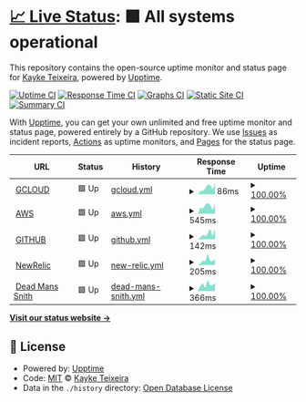 # [📈 Live Status](https://kayketeixeira.github.io/upptime): <!--live status--> **🟩 All systems operational**

This repository contains the open-source uptime monitor and status page for [Kayke Teixeira](https://www.linkedin.com/in/kayketeixeira/), powered by [Upptime](https://github.com/upptime/upptime).

[![Uptime CI](https://github.com/kayketeixeira/upptime/workflows/Uptime%20CI/badge.svg)](https://github.com/kayketeixeira/upptime/actions?query=workflow%3A%22Uptime+CI%22)
[![Response Time CI](https://github.com/kayketeixeira/upptime/workflows/Response%20Time%20CI/badge.svg)](https://github.com/kayketeixeira/upptime/actions?query=workflow%3A%22Response+Time+CI%22)
[![Graphs CI](https://github.com/kayketeixeira/upptime/workflows/Graphs%20CI/badge.svg)](https://github.com/kayketeixeira/upptime/actions?query=workflow%3A%22Graphs+CI%22)
[![Static Site CI](https://github.com/kayketeixeira/upptime/workflows/Static%20Site%20CI/badge.svg)](https://github.com/kayketeixeira/upptime/actions?query=workflow%3A%22Static+Site+CI%22)
[![Summary CI](https://github.com/kayketeixeira/upptime/workflows/Summary%20CI/badge.svg)](https://github.com/kayketeixeira/upptime/actions?query=workflow%3A%22Summary+CI%22)

With [Upptime](https://upptime.js.org), you can get your own unlimited and free uptime monitor and status page, powered entirely by a GitHub repository. We use [Issues](https://github.com/kayketeixeira/upptime/issues) as incident reports, [Actions](https://github.com/kayketeixeira/upptime/actions) as uptime monitors, and [Pages](https://kayketeixeira.github.io/upptime) for the status page.

<!--start: status pages-->
<!-- This summary is generated by Upptime (https://github.com/upptime/upptime) -->
<!-- Do not edit this manually, your changes will be overwritten -->
<!-- prettier-ignore -->
| URL | Status | History | Response Time | Uptime |
| --- | ------ | ------- | ------------- | ------ |
| <img alt="" src="https://icons.duckduckgo.com/ip3/status.cloud.google.com.ico" height="13"> [GCLOUD](https://status.cloud.google.com) | 🟩 Up | [gcloud.yml](https://github.com/kayketeixeira/upptime/commits/HEAD/history/gcloud.yml) | <details><summary><img alt="Response time graph" src="./graphs/gcloud/response-time-week.png" height="20"> 86ms</summary><br><a href="https://kayketeixeira.github.io/upptime/history/gcloud"><img alt="Response time 147" src="https://img.shields.io/endpoint?url=https%3A%2F%2Fraw.githubusercontent.com%2Fkayketeixeira%2Fupptime%2FHEAD%2Fapi%2Fgcloud%2Fresponse-time.json"></a><br><a href="https://kayketeixeira.github.io/upptime/history/gcloud"><img alt="24-hour response time 78" src="https://img.shields.io/endpoint?url=https%3A%2F%2Fraw.githubusercontent.com%2Fkayketeixeira%2Fupptime%2FHEAD%2Fapi%2Fgcloud%2Fresponse-time-day.json"></a><br><a href="https://kayketeixeira.github.io/upptime/history/gcloud"><img alt="7-day response time 86" src="https://img.shields.io/endpoint?url=https%3A%2F%2Fraw.githubusercontent.com%2Fkayketeixeira%2Fupptime%2FHEAD%2Fapi%2Fgcloud%2Fresponse-time-week.json"></a><br><a href="https://kayketeixeira.github.io/upptime/history/gcloud"><img alt="30-day response time 126" src="https://img.shields.io/endpoint?url=https%3A%2F%2Fraw.githubusercontent.com%2Fkayketeixeira%2Fupptime%2FHEAD%2Fapi%2Fgcloud%2Fresponse-time-month.json"></a><br><a href="https://kayketeixeira.github.io/upptime/history/gcloud"><img alt="1-year response time 147" src="https://img.shields.io/endpoint?url=https%3A%2F%2Fraw.githubusercontent.com%2Fkayketeixeira%2Fupptime%2FHEAD%2Fapi%2Fgcloud%2Fresponse-time-year.json"></a></details> | <details><summary><a href="https://kayketeixeira.github.io/upptime/history/gcloud">100.00%</a></summary><a href="https://kayketeixeira.github.io/upptime/history/gcloud"><img alt="All-time uptime 100.00%" src="https://img.shields.io/endpoint?url=https%3A%2F%2Fraw.githubusercontent.com%2Fkayketeixeira%2Fupptime%2FHEAD%2Fapi%2Fgcloud%2Fuptime.json"></a><br><a href="https://kayketeixeira.github.io/upptime/history/gcloud"><img alt="24-hour uptime 100.00%" src="https://img.shields.io/endpoint?url=https%3A%2F%2Fraw.githubusercontent.com%2Fkayketeixeira%2Fupptime%2FHEAD%2Fapi%2Fgcloud%2Fuptime-day.json"></a><br><a href="https://kayketeixeira.github.io/upptime/history/gcloud"><img alt="7-day uptime 100.00%" src="https://img.shields.io/endpoint?url=https%3A%2F%2Fraw.githubusercontent.com%2Fkayketeixeira%2Fupptime%2FHEAD%2Fapi%2Fgcloud%2Fuptime-week.json"></a><br><a href="https://kayketeixeira.github.io/upptime/history/gcloud"><img alt="30-day uptime 100.00%" src="https://img.shields.io/endpoint?url=https%3A%2F%2Fraw.githubusercontent.com%2Fkayketeixeira%2Fupptime%2FHEAD%2Fapi%2Fgcloud%2Fuptime-month.json"></a><br><a href="https://kayketeixeira.github.io/upptime/history/gcloud"><img alt="1-year uptime 100.00%" src="https://img.shields.io/endpoint?url=https%3A%2F%2Fraw.githubusercontent.com%2Fkayketeixeira%2Fupptime%2FHEAD%2Fapi%2Fgcloud%2Fuptime-year.json"></a></details>
| <img alt="" src="https://icons.duckduckgo.com/ip3/status.aws.amazon.com.ico" height="13"> [AWS](https://status.aws.amazon.com) | 🟩 Up | [aws.yml](https://github.com/kayketeixeira/upptime/commits/HEAD/history/aws.yml) | <details><summary><img alt="Response time graph" src="./graphs/aws/response-time-week.png" height="20"> 545ms</summary><br><a href="https://kayketeixeira.github.io/upptime/history/aws"><img alt="Response time 698" src="https://img.shields.io/endpoint?url=https%3A%2F%2Fraw.githubusercontent.com%2Fkayketeixeira%2Fupptime%2FHEAD%2Fapi%2Faws%2Fresponse-time.json"></a><br><a href="https://kayketeixeira.github.io/upptime/history/aws"><img alt="24-hour response time 592" src="https://img.shields.io/endpoint?url=https%3A%2F%2Fraw.githubusercontent.com%2Fkayketeixeira%2Fupptime%2FHEAD%2Fapi%2Faws%2Fresponse-time-day.json"></a><br><a href="https://kayketeixeira.github.io/upptime/history/aws"><img alt="7-day response time 545" src="https://img.shields.io/endpoint?url=https%3A%2F%2Fraw.githubusercontent.com%2Fkayketeixeira%2Fupptime%2FHEAD%2Fapi%2Faws%2Fresponse-time-week.json"></a><br><a href="https://kayketeixeira.github.io/upptime/history/aws"><img alt="30-day response time 619" src="https://img.shields.io/endpoint?url=https%3A%2F%2Fraw.githubusercontent.com%2Fkayketeixeira%2Fupptime%2FHEAD%2Fapi%2Faws%2Fresponse-time-month.json"></a><br><a href="https://kayketeixeira.github.io/upptime/history/aws"><img alt="1-year response time 698" src="https://img.shields.io/endpoint?url=https%3A%2F%2Fraw.githubusercontent.com%2Fkayketeixeira%2Fupptime%2FHEAD%2Fapi%2Faws%2Fresponse-time-year.json"></a></details> | <details><summary><a href="https://kayketeixeira.github.io/upptime/history/aws">100.00%</a></summary><a href="https://kayketeixeira.github.io/upptime/history/aws"><img alt="All-time uptime 99.99%" src="https://img.shields.io/endpoint?url=https%3A%2F%2Fraw.githubusercontent.com%2Fkayketeixeira%2Fupptime%2FHEAD%2Fapi%2Faws%2Fuptime.json"></a><br><a href="https://kayketeixeira.github.io/upptime/history/aws"><img alt="24-hour uptime 100.00%" src="https://img.shields.io/endpoint?url=https%3A%2F%2Fraw.githubusercontent.com%2Fkayketeixeira%2Fupptime%2FHEAD%2Fapi%2Faws%2Fuptime-day.json"></a><br><a href="https://kayketeixeira.github.io/upptime/history/aws"><img alt="7-day uptime 100.00%" src="https://img.shields.io/endpoint?url=https%3A%2F%2Fraw.githubusercontent.com%2Fkayketeixeira%2Fupptime%2FHEAD%2Fapi%2Faws%2Fuptime-week.json"></a><br><a href="https://kayketeixeira.github.io/upptime/history/aws"><img alt="30-day uptime 100.00%" src="https://img.shields.io/endpoint?url=https%3A%2F%2Fraw.githubusercontent.com%2Fkayketeixeira%2Fupptime%2FHEAD%2Fapi%2Faws%2Fuptime-month.json"></a><br><a href="https://kayketeixeira.github.io/upptime/history/aws"><img alt="1-year uptime 99.99%" src="https://img.shields.io/endpoint?url=https%3A%2F%2Fraw.githubusercontent.com%2Fkayketeixeira%2Fupptime%2FHEAD%2Fapi%2Faws%2Fuptime-year.json"></a></details>
| <img alt="" src="https://icons.duckduckgo.com/ip3/www.githubstatus.com.ico" height="13"> [GITHUB](https://www.githubstatus.com) | 🟩 Up | [github.yml](https://github.com/kayketeixeira/upptime/commits/HEAD/history/github.yml) | <details><summary><img alt="Response time graph" src="./graphs/github/response-time-week.png" height="20"> 142ms</summary><br><a href="https://kayketeixeira.github.io/upptime/history/github"><img alt="Response time 273" src="https://img.shields.io/endpoint?url=https%3A%2F%2Fraw.githubusercontent.com%2Fkayketeixeira%2Fupptime%2FHEAD%2Fapi%2Fgithub%2Fresponse-time.json"></a><br><a href="https://kayketeixeira.github.io/upptime/history/github"><img alt="24-hour response time 184" src="https://img.shields.io/endpoint?url=https%3A%2F%2Fraw.githubusercontent.com%2Fkayketeixeira%2Fupptime%2FHEAD%2Fapi%2Fgithub%2Fresponse-time-day.json"></a><br><a href="https://kayketeixeira.github.io/upptime/history/github"><img alt="7-day response time 142" src="https://img.shields.io/endpoint?url=https%3A%2F%2Fraw.githubusercontent.com%2Fkayketeixeira%2Fupptime%2FHEAD%2Fapi%2Fgithub%2Fresponse-time-week.json"></a><br><a href="https://kayketeixeira.github.io/upptime/history/github"><img alt="30-day response time 168" src="https://img.shields.io/endpoint?url=https%3A%2F%2Fraw.githubusercontent.com%2Fkayketeixeira%2Fupptime%2FHEAD%2Fapi%2Fgithub%2Fresponse-time-month.json"></a><br><a href="https://kayketeixeira.github.io/upptime/history/github"><img alt="1-year response time 273" src="https://img.shields.io/endpoint?url=https%3A%2F%2Fraw.githubusercontent.com%2Fkayketeixeira%2Fupptime%2FHEAD%2Fapi%2Fgithub%2Fresponse-time-year.json"></a></details> | <details><summary><a href="https://kayketeixeira.github.io/upptime/history/github">100.00%</a></summary><a href="https://kayketeixeira.github.io/upptime/history/github"><img alt="All-time uptime 99.97%" src="https://img.shields.io/endpoint?url=https%3A%2F%2Fraw.githubusercontent.com%2Fkayketeixeira%2Fupptime%2FHEAD%2Fapi%2Fgithub%2Fuptime.json"></a><br><a href="https://kayketeixeira.github.io/upptime/history/github"><img alt="24-hour uptime 100.00%" src="https://img.shields.io/endpoint?url=https%3A%2F%2Fraw.githubusercontent.com%2Fkayketeixeira%2Fupptime%2FHEAD%2Fapi%2Fgithub%2Fuptime-day.json"></a><br><a href="https://kayketeixeira.github.io/upptime/history/github"><img alt="7-day uptime 100.00%" src="https://img.shields.io/endpoint?url=https%3A%2F%2Fraw.githubusercontent.com%2Fkayketeixeira%2Fupptime%2FHEAD%2Fapi%2Fgithub%2Fuptime-week.json"></a><br><a href="https://kayketeixeira.github.io/upptime/history/github"><img alt="30-day uptime 100.00%" src="https://img.shields.io/endpoint?url=https%3A%2F%2Fraw.githubusercontent.com%2Fkayketeixeira%2Fupptime%2FHEAD%2Fapi%2Fgithub%2Fuptime-month.json"></a><br><a href="https://kayketeixeira.github.io/upptime/history/github"><img alt="1-year uptime 99.97%" src="https://img.shields.io/endpoint?url=https%3A%2F%2Fraw.githubusercontent.com%2Fkayketeixeira%2Fupptime%2FHEAD%2Fapi%2Fgithub%2Fuptime-year.json"></a></details>
| <img alt="" src="https://icons.duckduckgo.com/ip3/status.newrelic.com.ico" height="13"> [NewRelic](https://status.newrelic.com) | 🟩 Up | [new-relic.yml](https://github.com/kayketeixeira/upptime/commits/HEAD/history/new-relic.yml) | <details><summary><img alt="Response time graph" src="./graphs/new-relic/response-time-week.png" height="20"> 205ms</summary><br><a href="https://kayketeixeira.github.io/upptime/history/new-relic"><img alt="Response time 351" src="https://img.shields.io/endpoint?url=https%3A%2F%2Fraw.githubusercontent.com%2Fkayketeixeira%2Fupptime%2FHEAD%2Fapi%2Fnew-relic%2Fresponse-time.json"></a><br><a href="https://kayketeixeira.github.io/upptime/history/new-relic"><img alt="24-hour response time 178" src="https://img.shields.io/endpoint?url=https%3A%2F%2Fraw.githubusercontent.com%2Fkayketeixeira%2Fupptime%2FHEAD%2Fapi%2Fnew-relic%2Fresponse-time-day.json"></a><br><a href="https://kayketeixeira.github.io/upptime/history/new-relic"><img alt="7-day response time 205" src="https://img.shields.io/endpoint?url=https%3A%2F%2Fraw.githubusercontent.com%2Fkayketeixeira%2Fupptime%2FHEAD%2Fapi%2Fnew-relic%2Fresponse-time-week.json"></a><br><a href="https://kayketeixeira.github.io/upptime/history/new-relic"><img alt="30-day response time 248" src="https://img.shields.io/endpoint?url=https%3A%2F%2Fraw.githubusercontent.com%2Fkayketeixeira%2Fupptime%2FHEAD%2Fapi%2Fnew-relic%2Fresponse-time-month.json"></a><br><a href="https://kayketeixeira.github.io/upptime/history/new-relic"><img alt="1-year response time 351" src="https://img.shields.io/endpoint?url=https%3A%2F%2Fraw.githubusercontent.com%2Fkayketeixeira%2Fupptime%2FHEAD%2Fapi%2Fnew-relic%2Fresponse-time-year.json"></a></details> | <details><summary><a href="https://kayketeixeira.github.io/upptime/history/new-relic">100.00%</a></summary><a href="https://kayketeixeira.github.io/upptime/history/new-relic"><img alt="All-time uptime 99.97%" src="https://img.shields.io/endpoint?url=https%3A%2F%2Fraw.githubusercontent.com%2Fkayketeixeira%2Fupptime%2FHEAD%2Fapi%2Fnew-relic%2Fuptime.json"></a><br><a href="https://kayketeixeira.github.io/upptime/history/new-relic"><img alt="24-hour uptime 100.00%" src="https://img.shields.io/endpoint?url=https%3A%2F%2Fraw.githubusercontent.com%2Fkayketeixeira%2Fupptime%2FHEAD%2Fapi%2Fnew-relic%2Fuptime-day.json"></a><br><a href="https://kayketeixeira.github.io/upptime/history/new-relic"><img alt="7-day uptime 100.00%" src="https://img.shields.io/endpoint?url=https%3A%2F%2Fraw.githubusercontent.com%2Fkayketeixeira%2Fupptime%2FHEAD%2Fapi%2Fnew-relic%2Fuptime-week.json"></a><br><a href="https://kayketeixeira.github.io/upptime/history/new-relic"><img alt="30-day uptime 100.00%" src="https://img.shields.io/endpoint?url=https%3A%2F%2Fraw.githubusercontent.com%2Fkayketeixeira%2Fupptime%2FHEAD%2Fapi%2Fnew-relic%2Fuptime-month.json"></a><br><a href="https://kayketeixeira.github.io/upptime/history/new-relic"><img alt="1-year uptime 99.97%" src="https://img.shields.io/endpoint?url=https%3A%2F%2Fraw.githubusercontent.com%2Fkayketeixeira%2Fupptime%2FHEAD%2Fapi%2Fnew-relic%2Fuptime-year.json"></a></details>
| <img alt="" src="https://icons.duckduckgo.com/ip3/status.deadmanssnitch.com.ico" height="13"> [Dead Mans Snith](https://status.deadmanssnitch.com) | 🟩 Up | [dead-mans-snith.yml](https://github.com/kayketeixeira/upptime/commits/HEAD/history/dead-mans-snith.yml) | <details><summary><img alt="Response time graph" src="./graphs/dead-mans-snith/response-time-week.png" height="20"> 366ms</summary><br><a href="https://kayketeixeira.github.io/upptime/history/dead-mans-snith"><img alt="Response time 540" src="https://img.shields.io/endpoint?url=https%3A%2F%2Fraw.githubusercontent.com%2Fkayketeixeira%2Fupptime%2FHEAD%2Fapi%2Fdead-mans-snith%2Fresponse-time.json"></a><br><a href="https://kayketeixeira.github.io/upptime/history/dead-mans-snith"><img alt="24-hour response time 416" src="https://img.shields.io/endpoint?url=https%3A%2F%2Fraw.githubusercontent.com%2Fkayketeixeira%2Fupptime%2FHEAD%2Fapi%2Fdead-mans-snith%2Fresponse-time-day.json"></a><br><a href="https://kayketeixeira.github.io/upptime/history/dead-mans-snith"><img alt="7-day response time 366" src="https://img.shields.io/endpoint?url=https%3A%2F%2Fraw.githubusercontent.com%2Fkayketeixeira%2Fupptime%2FHEAD%2Fapi%2Fdead-mans-snith%2Fresponse-time-week.json"></a><br><a href="https://kayketeixeira.github.io/upptime/history/dead-mans-snith"><img alt="30-day response time 406" src="https://img.shields.io/endpoint?url=https%3A%2F%2Fraw.githubusercontent.com%2Fkayketeixeira%2Fupptime%2FHEAD%2Fapi%2Fdead-mans-snith%2Fresponse-time-month.json"></a><br><a href="https://kayketeixeira.github.io/upptime/history/dead-mans-snith"><img alt="1-year response time 540" src="https://img.shields.io/endpoint?url=https%3A%2F%2Fraw.githubusercontent.com%2Fkayketeixeira%2Fupptime%2FHEAD%2Fapi%2Fdead-mans-snith%2Fresponse-time-year.json"></a></details> | <details><summary><a href="https://kayketeixeira.github.io/upptime/history/dead-mans-snith">100.00%</a></summary><a href="https://kayketeixeira.github.io/upptime/history/dead-mans-snith"><img alt="All-time uptime 99.96%" src="https://img.shields.io/endpoint?url=https%3A%2F%2Fraw.githubusercontent.com%2Fkayketeixeira%2Fupptime%2FHEAD%2Fapi%2Fdead-mans-snith%2Fuptime.json"></a><br><a href="https://kayketeixeira.github.io/upptime/history/dead-mans-snith"><img alt="24-hour uptime 100.00%" src="https://img.shields.io/endpoint?url=https%3A%2F%2Fraw.githubusercontent.com%2Fkayketeixeira%2Fupptime%2FHEAD%2Fapi%2Fdead-mans-snith%2Fuptime-day.json"></a><br><a href="https://kayketeixeira.github.io/upptime/history/dead-mans-snith"><img alt="7-day uptime 100.00%" src="https://img.shields.io/endpoint?url=https%3A%2F%2Fraw.githubusercontent.com%2Fkayketeixeira%2Fupptime%2FHEAD%2Fapi%2Fdead-mans-snith%2Fuptime-week.json"></a><br><a href="https://kayketeixeira.github.io/upptime/history/dead-mans-snith"><img alt="30-day uptime 100.00%" src="https://img.shields.io/endpoint?url=https%3A%2F%2Fraw.githubusercontent.com%2Fkayketeixeira%2Fupptime%2FHEAD%2Fapi%2Fdead-mans-snith%2Fuptime-month.json"></a><br><a href="https://kayketeixeira.github.io/upptime/history/dead-mans-snith"><img alt="1-year uptime 99.96%" src="https://img.shields.io/endpoint?url=https%3A%2F%2Fraw.githubusercontent.com%2Fkayketeixeira%2Fupptime%2FHEAD%2Fapi%2Fdead-mans-snith%2Fuptime-year.json"></a></details>

<!--end: status pages-->

[**Visit our status website →**](https://kayketeixeira.github.io/upptime)

## 📄 License

- Powered by: [Upptime](https://github.com/upptime/upptime)
- Code: [MIT](./LICENSE) © [Kayke Teixeira](https://www.linkedin.com/in/kayketeixeira/)
- Data in the `./history` directory: [Open Database License](https://opendatacommons.org/licenses/odbl/1-0/)
